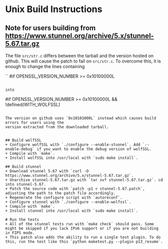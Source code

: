 # Unix Build Instructions

## Note for users building from https://www.stunnel.org/archive/5.x/stunnel-5.67.tar.gz

The file `src/str.c` differs between the tarball and the version hosted on github. This will cause
the patch to fail on `src/str.c`. To overcome this, it is enough to change the lines containing

``
#if OPENSSL_VERSION_NUMBER >= 0x10100000L
```

into

```
#if OPENSSL_VERSION_NUMBER >= 0x10100000L && !defined(WITH_WOLFSSL)
```

The version on github uses `0x10101000L` instead which causes build errors for users using the
version extracted from the downloaded tarball.


## Build wolfSSL
+ Configure wolfSSL with `./configure --enable-stunnel`. Add `--enable-debug` if you want to enable the debug version of wolfSSL.
+ Compile with `make`.
+ Install wolfSSL into /usr/local with `sudo make install`.

## Build stunnel
+ Download stunnel 5.67 with `curl -O https://www.stunnel.org/archive/5.x/stunnel-5.67.tar.gz`.
+ Unarchive stunnel-5.67.tar.gz with `tar xvf stunnel-5.67.tar.gz`. cd into stunnel-5.67.
+ Patch the source code with `patch -p1 < stunnel-5.67.patch`, adjusting the path to the patch file accordingly.
+ Regenerate the configure script with `autoreconf`.
+ Configure stunnel with `./configure --enable-wolfssl`.
+ Compile with `make`.
+ Install stunnel into /usr/local with `sudo make install`.

# Run the tests
+ All of the stunnel tests run with `make check` should pass. Some might be skipped if you lack IPv6 support or if you are not building in FIPS mode.
+ This patch also adds the ability to run a single test plugin. To do this, run the test like this `python maketest.py --plugin p13_resume`.
